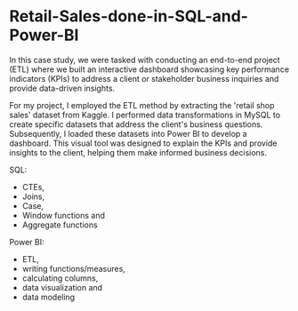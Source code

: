 # Retail-Sales-done-in-SQL-and-Power-BI

In this case study, we were tasked with conducting an end-to-end project (ETL) where we built an interactive dashboard showcasing key performance indicators (KPIs) to address a client or stakeholder business inquiries and provide data-driven insights.

For my project, I employed the ETL method by extracting the 'retail shop sales' dataset from Kaggle. I performed data transformations in MySQL to create specific datasets that address the client's business questions. Subsequently, I loaded these datasets into Power BI to develop a dashboard. This visual tool was designed to explain the KPIs and provide insights to the client, helping them make informed business decisions.

SQL: 
 - CTEs,
 - Joins,
 - Case,
 - Window functions and
 - Aggregate functions

Power BI: 
 - ETL,
 - writing functions/measures,
 - calculating columns,
 - data visualization and
 - data modeling
